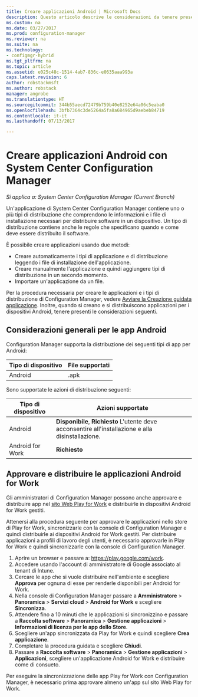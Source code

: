 ```yaml
---
title: Creare applicazioni Android | Microsoft Docs
description: Questo articolo descrive le considerazioni da tenere presenti quando si creano e distribuiscono applicazioni per i dispositivi Android.
ms.custom: na
ms.date: 03/27/2017
ms.prod: configuration-manager
ms.reviewer: na
ms.suite: na
ms.technology:
- configmgr-hybrid
ms.tgt_pltfrm: na
ms.topic: article
ms.assetid: e025c48c-1514-4ab7-836c-e0635aaa993a
caps.latest.revision: 6
author: robstackmsft
ms.author: robstack
manager: angrobe
ms.translationtype: HT
ms.sourcegitcommit: 344b55aecd72479b759b40e8252e64a06c5eaba0
ms.openlocfilehash: 3bfb7364c3de5264a5fa8a684965d9aebeb84719
ms.contentlocale: it-it
ms.lasthandoff: 07/13/2017

---
```

# Creare applicazioni Android con System Center Configuration Manager
<a id="create-android-applications-with-system-center-configuration-manager" class="xliff"></a>

*Si applica a: System Center Configuration Manager (Current Branch)*

Un'applicazione di System Center Configuration Manager contiene uno o più tipi di distribuzione che comprendono le informazioni e i file di installazione necessari per distribuire software in un dispositivo. Un tipo di distribuzione contiene anche le regole che specificano quando e come deve essere distribuito il software.  

 È possibile creare applicazioni usando due metodi:  

-   Creare automaticamente i tipi di applicazione e di distribuzione leggendo i file di installazione dell'applicazione.  
-   Creare manualmente l'applicazione e quindi aggiungere tipi di distribuzione in un secondo momento.  
-   Importare un'applicazione da un file.  

Per la procedura necessaria per creare le applicazioni e i tipi di distribuzione di Configuration Manager, vedere [Avviare la Creazione guidata applicazione](../../apps/deploy-use/create-applications.md#start-the-create-application-wizard). Inoltre, quando si creano e si distribuiscono applicazioni per i dispositivi Android, tenere presenti le considerazioni seguenti.  

## Considerazioni generali per le app Android
<a id="general-considerations-for-android-apps" class="xliff"></a>

Configuration Manager supporta la distribuzione dei seguenti tipi di app per Android:

|Tipo di dispositivo|File supportati|
|-|-|
|Android|.apk|

Sono supportate le azioni di distribuzione seguenti:

|Tipo di dispositivo|Azioni supportate|
|-|-|
|Android|**Disponibile**, **Richiesto** L'utente deve acconsentire all'installazione e alla disinstallazione.|
|Android for Work | **Richiesto** |

## Approvare e distribuire le applicazioni Android for Work
<a id="approve-and-deploy-android-for-work-apps" class="xliff"></a>
Gli amministratori di Configuration Manager possono anche approvare e distribuire app nel [sito Web Play for Work](https://play.google.com/work) e distribuirle in dispositivi Android for Work gestiti.

Attenersi alla procedura seguente per approvare le applicazioni nello store di Play for Work, sincronizzarle con la console di Configuration Manager e quindi distribuirle ai dispositivi Android for Work gestiti. Per distribuire applicazioni a profili di lavoro degli utenti, è necessario approvarle in Play for Work e quindi sincronizzarle con la console di Configuration Manager.

1. Aprire un browser e passare a: https://play.google.com/work.
2. Accedere usando l'account di amministratore di Google associato al tenant di Intune.
3. Cercare le app che si vuole distribuire nell'ambiente e scegliere **Approva** per ognuna di esse per renderle disponibili per Android for Work.
4. Nella console di Configuration Manager passare a **Amministratore** > **Panoramica** > **Servizi cloud** > **Android for Work** e scegliere **Sincronizza**.
5. Attendere fino a 10 minuti che le applicazioni si sincronizzino e passare a **Raccolta software** > **Panoramica** > **Gestione applicazioni** > **Informazioni di licenza per le app dello Store**.
6. Scegliere un'app sincronizzata da Play for Work e quindi scegliere **Crea applicazione**.
7. Completare la procedura guidata e scegliere **Chiudi**.
8. Passare a **Raccolta software** > **Panoramica** > **Gestione applicazioni** > **Applicazioni**, scegliere un'applicazione Android for Work e distribuire come di consueto.

Per eseguire la sincronizzazione delle app Play for Work con Configuration Manager, è necessario prima approvare almeno un'app sul sito Web Play for Work.

